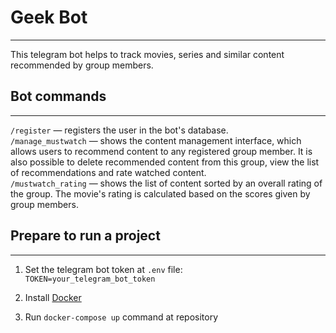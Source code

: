 # Geek Bot

___
This telegram bot helps to track movies, series and
similar content recommended by group members.

## Bot commands

___
`/register` — registers the user in the bot's database. <br/>
`/manage_mustwatch` — shows the content management interface,
which allows users to recommend content to any registered group
member. It is also possible to delete recommended content from this
group, view the list of recommendations and rate watched content.<br/>
`/mustwatch_rating` — shows the list of content sorted by an overall
rating of the group. The movie's rating is calculated based on the
scores given by group members.<br/>

## Prepare to run a project

___

1. Set the telegram bot token at `.env` file:<br/>
   `TOKEN=your_telegram_bot_token`<br/>
2. Install
   [Docker](https://www.docker.com/)<br/>

3. Run `docker-compose up` command at repository
